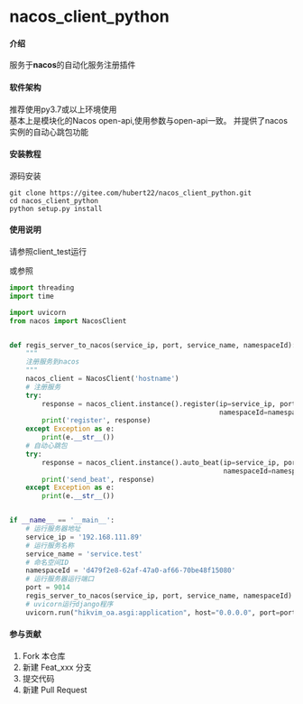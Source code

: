 # nacos_client_python

#### 介绍
服务于**nacos**的自动化服务注册插件

#### 软件架构
推荐使用py3.7或以上环境使用  
基本上是模块化的Nacos open-api,使用参数与open-api一致。 
并提供了nacos实例的自动心跳包功能


#### 安装教程
源码安装
```
git clone https://gitee.com/hubert22/nacos_client_python.git
cd nacos_client_python
python setup.py install
```

#### 使用说明

请参照client_test运行

或参照
```python
import threading
import time

import uvicorn
from nacos import NacosClient


def regis_server_to_nacos(service_ip, port, service_name, namespaceId):
    """
    注册服务到nacos
    """
    nacos_client = NacosClient('hostname')
    # 注册服务
    try:
        response = nacos_client.instance().register(ip=service_ip, port=port, serviceName=service_name,
                                                    namespaceId=namespaceId, ephemeral=True)
        print('register', response)
    except Exception as e:
        print(e.__str__())
    # 自动心跳包
    try:
        response = nacos_client.instance().auto_beat(ip=service_ip, port=port, serviceName=service_name,
                                                     namespaceId=namespaceId)
        print('send_beat', response)
    except Exception as e:
        print(e.__str__())


if __name__ == '__main__':
    # 运行服务器地址
    service_ip = '192.168.111.89'
    # 运行服务名称
    service_name = 'service.test'
    # 命名空间ID
    namespaceId = 'd479f2e8-62af-47a0-af66-70be48f15080'
    # 运行服务器运行端口
    port = 9014
    regis_server_to_nacos(service_ip, port, service_name, namespaceId)
    # uvicorn运行django程序
    uvicorn.run("hikvim_oa.asgi:application", host="0.0.0.0", port=port, log_level="info", reload=True)

```

#### 参与贡献

1.  Fork 本仓库
2.  新建 Feat_xxx 分支
3.  提交代码
4.  新建 Pull Request
